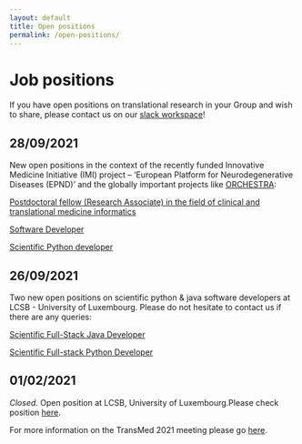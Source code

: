 ```yaml
---
layout: default
title: Open positions
permalink: /open-positions/
---
```


# Job positions

If you have open positions on translational research in your Group and wish to share, please contact us on our [slack workspace](https://ismbtransmedcosi.slack.com)!

## 28/09/2021
New open positions in the context of the recently funded Innovative Medicine Initiative (IMI) project – ‘European Platform for Neurodegenerative Diseases (EPND)’ and the globally important projects like [ORCHESTRA](https://orchestra-cohort.eu/):

[Postdoctoral fellow (Research Associate) in the field of clinical and translational medicine informatics](http://emea3.mrted.ly/2u31q)

[Software Developer](http://emea3.mrted.ly/2u30b)

[Scientific Python developer](http://emea3.mrted.ly/2u2wk)

## 26/09/2021

Two new open positions on scientific python & java software developers at LCSB - University of Luxembourg. Please do not hesitate to contact us if there are any queries:

[Scientific Full-Stack Java Developer](http://emea3.mrted.ly/2ts8h)

[Scientific Full-stack Python Developer](http://emea3.mrted.ly/2tzv1)

## 01/02/2021

<i>Closed.</i> Open position at LCSB, University of Luxembourg.Please check position  <a href="../jobs/preadapt_postdoc_position_2021.pdf">here</a>.

For more information on the TransMed 2021 meeting please go [here](https://transmed.github.io/).
